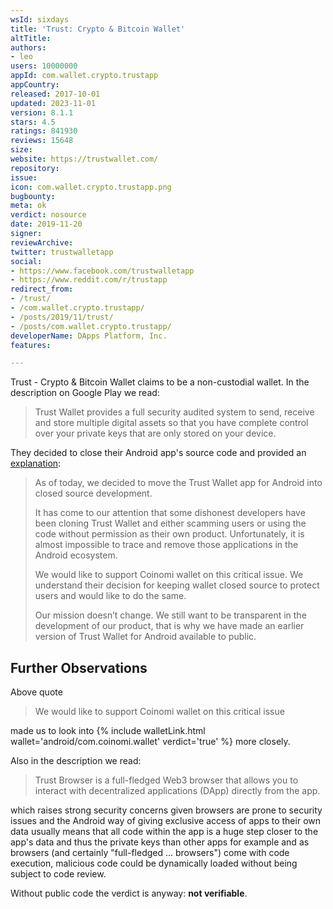 ```yaml
---
wsId: sixdays
title: 'Trust: Crypto & Bitcoin Wallet'
altTitle: 
authors:
- leo
users: 10000000
appId: com.wallet.crypto.trustapp
appCountry: 
released: 2017-10-01
updated: 2023-11-01
version: 8.1.1
stars: 4.5
ratings: 841930
reviews: 15648
size: 
website: https://trustwallet.com/
repository: 
issue: 
icon: com.wallet.crypto.trustapp.png
bugbounty: 
meta: ok
verdict: nosource
date: 2019-11-20
signer: 
reviewArchive: 
twitter: trustwalletapp
social:
- https://www.facebook.com/trustwalletapp
- https://www.reddit.com/r/trustapp
redirect_from:
- /trust/
- /com.wallet.crypto.trustapp/
- /posts/2019/11/trust/
- /posts/com.wallet.crypto.trustapp/
developerName: DApps Platform, Inc.
features: 

---
```


Trust - Crypto & Bitcoin Wallet
claims to be a non-custodial wallet. In the description on Google Play we read:

> Trust Wallet provides a full security audited system to send, receive and store multiple digital assets so that you have complete control over your private keys that are only stored on your device.

They decided to close their Android app's source code and provided an
[explanation](https://medium.com/@trustwallet/why-open-sourcing-android-app-could-be-a-harm-to-the-crypto-community-fb3ae1707dc6):

> As of today, we decided to move the Trust Wallet app for Android into closed source development.
>
> It has come to our attention that some dishonest developers have been cloning Trust Wallet and either scamming users or using the code without permission as their own product. Unfortunately, it is almost impossible to trace and remove those applications in the Android ecosystem.
>
> We would like to support Coinomi wallet on this critical issue. We understand their decision for keeping wallet closed source to protect users and would like to do the same.
>
> Our mission doesn’t change. We still want to be transparent in the development of our product, that is why we have made an earlier version of Trust Wallet for Android available to public.


Further Observations
--------------------

Above quote

> We would like to support Coinomi wallet on this critical issue

made us to look into {% include walletLink.html wallet='android/com.coinomi.wallet' verdict='true' %} more closely.

Also in the description we read:

> Trust Browser is a full-fledged Web3 browser that allows you to interact with decentralized applications (DApp) directly from the app.

which raises strong security concerns given browsers are prone to security
issues and the Android way of giving exclusive access of apps to their own data
usually means that all code within the app is a huge step closer to the app's
data and thus the private keys than other apps for example and as browsers
(and certainly "full-fledged ... browsers") come with code execution, malicious
code could be dynamically loaded without being subject to code review.

Without public code the verdict is anyway: **not verifiable**.
